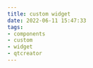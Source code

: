 ```yaml
---
title: custom widget
date: 2022-06-11 15:47:33
tags:
- components
- custom
- widget
- qtcreator
---
```

